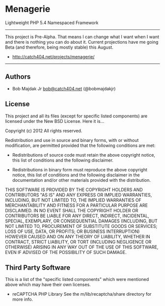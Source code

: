 Menagerie
================================

Lightweight PHP 5.4 Namespaced Framework

--------------------------------

This project is Pre-Alpha. That means I can change what I want when I
want and there is nothing you can do about it. Current projections have
me going Beta (and therefore, being mostly stable) this August.

* http://catch404.net/projects/menagerie/

--------------------------------

Authors
--------------------------------

 * Bob Majdak Jr <bob@catch404.net> (@bobmajdakjr)


License
--------------------------------

This project and all its files (except for specific listed components)
are licensed under the New BSD License. Here it is...

Copyright (c) 2012 All rights reserved.

Redistribution and use in source and binary forms, with or without
modification, are permitted provided that the following conditions
are met:

 * Redistributions of source code must retain the above copyright
   notice, this list of conditions and the following disclaimer.

 * Redistributions in binary form must reproduce the above copyright
   notice, this list of conditions and the following disclaimer in the
   documentation and/or other materials provided with the
   distribution.

THIS SOFTWARE IS PROVIDED BY THE COPYRIGHT HOLDERS AND CONTRIBUTORS
"AS IS" AND ANY EXPRESS OR IMPLIED WARRANTIES, INCLUDING, BUT NOT
LIMITED TO, THE IMPLIED WARRANTIES OF MERCHANTABILITY AND FITNESS FOR
A PARTICULAR PURPOSE ARE DISCLAIMED. IN NO EVENT SHALL THE COPYRIGHT
HOLDER OR CONTRIBUTORS BE LIABLE FOR ANY DIRECT, INDIRECT, INCIDENTAL,
SPECIAL, EXEMPLARY, OR CONSEQUENTIAL DAMAGES (INCLUDING, BUT NOT
LIMITED TO, PROCUREMENT OF SUBSTITUTE GOODS OR SERVICES; LOSS OF USE,
DATA, OR PROFITS; OR BUSINESS INTERRUPTION) HOWEVER CAUSED AND ON ANY
THEORY OF LIABILITY, WHETHER IN CONTRACT, STRICT LIABILITY, OR TORT
(INCLUDING NEGLIGENCE OR OTHERWISE) ARISING IN ANY WAY OUT OF THE USE
OF THIS SOFTWARE, EVEN IF ADVISED OF THE POSSIBILITY OF SUCH DAMAGE.


Third Party Software
--------------------------------

This is a list of the "specific listed components" which were mentioned
above which may have their own licenses.

 * reCAPTCHA PHP Library
   See the m/lib/recaptcha/share directory for more info.
